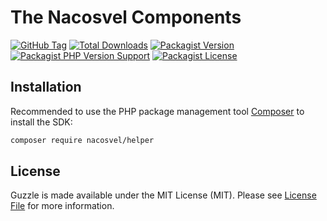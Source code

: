 # The Nacosvel Components

[![GitHub Tag](https://img.shields.io/github/v/tag/nacosvel/helper)](https://github.com/nacosvel/helper/tags)
[![Total Downloads](https://img.shields.io/packagist/dt/nacosvel/helper?style=flat-square)](https://packagist.org/packages/nacosvel/helper)
[![Packagist Version](https://img.shields.io/packagist/v/nacosvel/helper)](https://packagist.org/packages/nacosvel/helper)
[![Packagist PHP Version Support](https://img.shields.io/packagist/php-v/nacosvel/helper)](https://github.com/nacosvel/helper)
[![Packagist License](https://img.shields.io/github/license/nacosvel/helper)](https://github.com/nacosvel/helper)

## Installation

Recommended to use the PHP package management tool [Composer](https://getcomposer.org/) to install the SDK:

```bash
composer require nacosvel/helper
```

## License

Guzzle is made available under the MIT License (MIT). Please see [License File](LICENSE) for more information.
